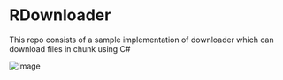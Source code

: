 # RDownloader
This repo consists of a sample implementation of downloader which can download files in chunk using C#

![image](https://github.com/user-attachments/assets/1bf90bf2-a612-4bdb-b3ba-f1acc9261a91)


